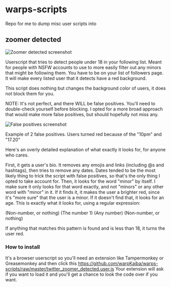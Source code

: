 # warps-scripts
Repo for me to dump misc user scripts into

## zoomer detected

![Zoomer detected screenshot](https://i.imgur.com/rAwEMq3.png)

Userscript that tries to detect people under 18 in your following list. Meant for people with NSFW accounts to use to more easily filter out any minors that might be following them. You have to be on your list of followers page. It will make every listed user that it detects have a red background.

This script does nothing but changes the background color of users, it does not block them for you.

NOTE: It's not perfect, and there WILL be false positives. You'll need to double-check yourself before blocking.
I opted for a more broad approach that would make more false positives, but should hopefully not miss any.

![False positives screenshot](https://i.imgur.com/hScoYQZ.png)

Example of 2 false positives. Users turned red because of the "10pm" and "17.20"


Here's an overly detailed explanation of what exactly it looks for, for anyone who cares.

First, it gets a user's bio. It removes any emojis and links (including @s and hashtags), then tries to remove any dates. Dates tended to be the most likely thing to trick the script with false positives, so that's the only thing I opted to take account for.
Then, it looks for the word "minor" by itself. I make sure it only looks for that word exactly, and not "minors" or any other word with "minor" in it. If it finds it, it makes the user a brighter red, since it's "more sure" that the user is a minor.
If it doesn't find that, it looks for an age. This is exactly what it looks for, using a regular expression:

(Non-number, or nothing) (The number 1) (Any number) (Non-number, or nothing)

If anything that matches this pattern is found and is less than 18, it turns the user red.

### How to install
It's a browser userscript so you'll need an extension like Tampermonkey or Greasemonkey and then click this
https://github.com/warpKaiba/warps-scripts/raw/master/twitter_zoomer_detected.user.js
Your extension will ask if you want to load it and you'll get a chance to look the code over if you want.
